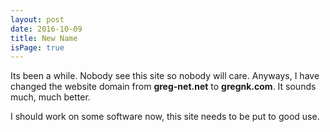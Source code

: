 ```yaml
---
layout: post
date: 2016-10-09
title: New Name
isPage: true
---
```

Its been a while. Nobody see this site so nobody will care. Anyways, I have changed the website domain from **greg-net.net** to **gregnk.com**. It sounds much, much better.

I should work on some software now, this site needs to be put to good use.